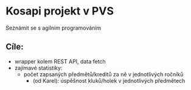 # Kosapi projekt v PVS


Seznámit se s agilním programováním

## Cíle:

- wrapper kolem REST API, data fetch
- zajímavé statistiky:
  - počet zapsaných předmětů/kreditů za ně v jednotlivých ročníků
	- (od Karel): úspěšnost kluků/holek v jednotlivých předmětech